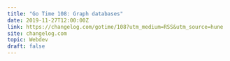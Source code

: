 ```yaml
---
title: "Go Time 108: Graph databases"
date: 2019-11-27T12:00:00Z
link: https://changelog.com/gotime/108?utm_medium=RSS&utm_source=hune
site: changelog.com
topic: Webdev
draft: false
---
```

